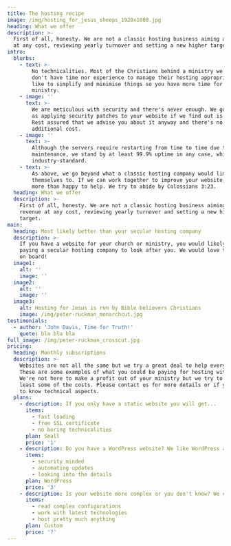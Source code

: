 ```yaml
---
title: The hosting recipe
image: /img/hosting_for_jesus_sheeps_1920x1080.jpg
heading: What we offer
description: >-
  First of all, honesty. We are not a classic hosting business aiming at revenue
  at any cost, reviewing yearly turnover and setting a new higher target.
intro:
  blurbs:
    - text: >-
        No technicalities. Most of the Christians behind a ministry we know,
        don't have time nor experience to manage their hosting appropriately. We
        like to simplify and minimise things so you have more time for your
        ministry.
    - image: ''
      text: >-
        We are meticulous with security and there's never enough. We go as far
        as applying security patches to your website if we find out is needed.
        Rest assured that we advise you about it anyway and there's no
        additional cost.
    - image: ''
      text: >-
        Although the servers require restarting from time to time due to needed
        maintenance, we stand by at least 99.9% uptime in any case, which is an
        industry-standard.
    - text: >-
        As above, we go beyond what a classic hosting company would limit
        themselves to. If we can work together to improve your website, we're
        more than happy to help. We try to abide by Colossians 3:23.
  heading: What we offer
  description: >-
    First of all, honesty. We are not a classic hosting business aiming at
    revenue at any cost, reviewing yearly turnover and setting a new higher
    target.
main:
  heading: Most likely better than your secular hosting company
  description: >-
    If you have a website for your church or ministry, you would likely be
    paying a secular hosting company to look after you. We would love taking you
    on board!
  image1:
    alt: ''
    image: ''
  image2:
    alt: ''
    image: ''
  image3:
    alt: Hosting for Jesus is run by Bible believers Christians
    image: /img/peter-ruckman_monarchcut.jpg
testimonials:
  - author: 'John Davis, Time for Truth!'
    quote: bla bla bla
full_image: /img/peter-ruckman_crosscut.jpg
pricing:
  heading: Monthly subscriptions
  description: >-
    Websites are not all the same but we try a great deal to help everyone.
    These are some examples of what you could be paying for hosting with us.
    We're not here to make a profit out of your ministry but we try to cover at
    least some of the costs. Please contact us for more details or if you want
    to know technical aspects.
  plans:
    - description: If you only have a static website you will get...
      items:
        - fast loading
        - free SSL certificate
        - no boring technicalities
      plan: Small
      price: '1'
    - description: Do you have a WordPress website? We like WordPress and are...
      items:
        - security minded
        - automating updates
        - looking into the details
      plan: WordPress
      price: '3'
    - description: Is your website more complex or you don't know? We can...
      items:
        - read complex configurations
        - work with latest technologies
        - host pretty much anything
      plan: Custom
      price: '?'
---
```


